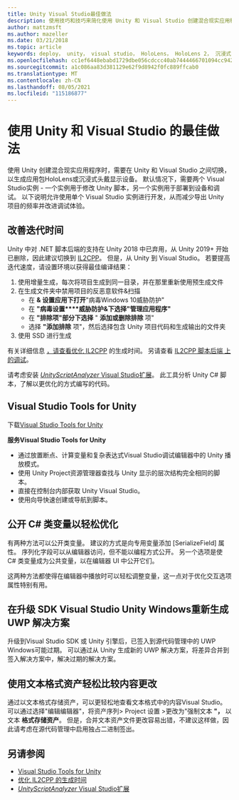 ```yaml
---
title: Unity Visual Studio最佳做法
description: 使用技巧和技巧来简化使用 Unity 和 Visual Studio 创建混合现实应用程序的工作流。
author: mattzmsft
ms.author: mazeller
ms.date: 03/21/2018
ms.topic: article
keywords: deploy， unity， visual studio， HoloLens， HoloLens 2， 沉浸式头戴显示设备， 最佳做法， 混合现实头戴显示设备， Windows 混合现实头戴显示设备， 虚拟现实头戴显示设备， UWP， Visual Studio Tools， Windows SDK
ms.openlocfilehash: cc1ef6448ebabd1729dbe056cdccc40ab7444466701094cc942f2a20fbe81a65
ms.sourcegitcommit: a1c086aa83d381129e62f9d8942f0fc889ffcab0
ms.translationtype: MT
ms.contentlocale: zh-CN
ms.lasthandoff: 08/05/2021
ms.locfileid: "115186877"
---
```

# <a name="best-practices-for-working-with-unity-and-visual-studio"></a>使用 Unity 和 Visual Studio 的最佳做法

使用 Unity 创建混合现实应用程序时，需要在 Unity 和 Visual Studio 之间切换，以生成应用包HoloLens或沉浸式头戴显示设备。 默认情况下，需要两个 Visual Studio实例 - 一个实例用于修改 Unity 脚本，另一个实例用于部署到设备和调试。 以下说明允许使用单个 Visual Studio 实例进行开发，从而减少导出 Unity 项目的频率并改进调试体验。

## <a name="improving-iteration-time"></a>改善迭代时间

Unity 中对 .NET 脚本后端的支持在 Unity 2018 中已弃用，从 Unity 2019+ 开始已删除，因此建议切换到 [IL2CPP](https://docs.unity3d.com/Manual/IL2CPP.html)。 但是，从 Unity 到 Visual Studio。 若要提高迭代速度，请设置环境以获得最佳编译结果：

1) 使用增量生成，每次将项目生成到同一目录，并在那里重新使用预生成文件
2) 在生成文件夹中禁用项目的反恶意软件&扫描
   - 在 **& 设置应用下打开**"病毒Windows 10威胁防护"
   - 在 **"病毒设置****威胁防护&下选择"管理应用程序"**
   - 在 **"排除项"部分下选择** " **添加或删除排除** 项"
   - 选择 **"添加排除** 项"，然后选择包含 Unity 项目代码和生成输出的文件夹
3) 使用 SSD 进行生成

有关详细信息 [，请查看优化 IL2CPP](https://docs.unity3d.com/Manual/IL2CPP-OptimizingBuildTimes.html) 的生成时间。 另请查看 [IL2CPP 脚本后端 上的调试](https://docs.unity3d.com/Manual/windowsstore-debugging-il2cpp.html)。

请考虑安装 [*UnityScriptAnalyzer* Visual Studio扩展](https://github.com/Microsoft/MixedRealityCompanionKit/tree/master/UnityScriptAnalyzer)。 此工具分析 Unity C# 脚本，了解以更优化的方式编写的代码。

## <a name="visual-studio-tools-for-unity"></a>Visual Studio Tools for Unity

下载[Visual Studio Tools for Unity](/visualstudio/cross-platform/getting-started-with-visual-studio-tools-for-unity)

**服务Visual Studio Tools for Unity**
* 通过放置断点、计算变量和复杂表达式Visual Studio调试编辑器中的 Unity 播放模式。
* 使用 Unity Project资源管理器查找与 Unity 显示的层次结构完全相同的脚本。
* 直接在控制台内部获取 Unity Visual Studio。
* 使用向导快速创建或导航到脚本。

## <a name="expose-c-class-variables-for-easy-tuning"></a>公开 C# 类变量以轻松优化

有两种方法可以公开类变量。 建议的方式是向专用变量添加 [SerializeField] 属性。 序列化字段可以从编辑器访问，但不能以编程方式公开。  另一个选项是使 C# 类变量成为公共变量，以在编辑器 UI 中公开它们。 

这两种方法都使得在编辑器中播放时可以轻松调整变量，这一点对于优化交互选项属性特别有用。

## <a name="regenerate-uwp-visual-studio-solutions-after-windows-sdk-or-unity-upgrade"></a>在升级 SDK Visual Studio Unity Windows重新生成 UWP 解决方案

升级到Visual Studio SDK 或 Unity 引擎后，已签入到源代码管理中的 UWP Windows可能过期。 可以通过从 Unity 生成新的 UWP 解决方案，将差异合并到签入解决方案中，解决过期的解决方案。

## <a name="use-text-format-assets-for-easy-comparison-of-content-changes"></a>使用文本格式资产轻松比较内容更改

通过以文本格式存储资产，可以更轻松地查看文本格式中的内容Visual Studio。 可以通过选择"编辑编辑器"，将资产序列> Project 设置 >更改为"强制文本 **"，** 以文本 **格式存储资产**。  但是，合并文本资产文件更改容易出错，不建议这样做，因此请考虑在源代码管理中启用独占二进制签出。

## <a name="see-also"></a>另请参阅
- [Visual Studio Tools for Unity](https://visualstudiogallery.msdn.microsoft.com/8d26236e-4a64-4d64-8486-7df95156aba9)
- [优化 IL2CPP 的生成时间](https://docs.unity3d.com/Manual/IL2CPP-OptimizingBuildTimes.html)
- [*UnityScriptAnalyzer* Visual Studio扩展](https://github.com/Microsoft/MixedRealityCompanionKit/tree/master/UnityScriptAnalyzer)